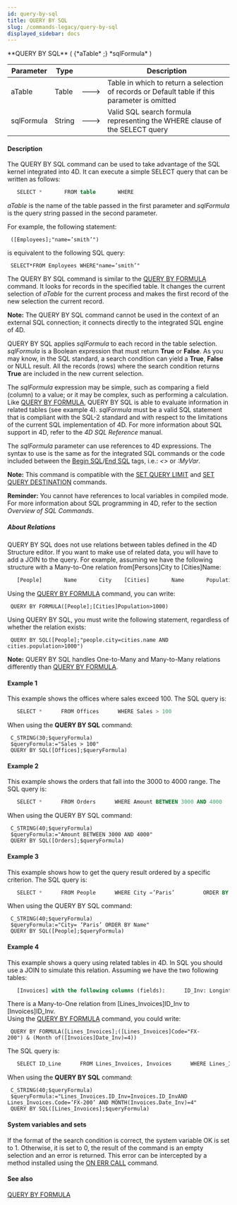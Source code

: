 ```yaml
---
id: query-by-sql
title: QUERY BY SQL
slug: /commands-legacy/query-by-sql
displayed_sidebar: docs
---
```


<!--REF #_command_.QUERY BY SQL.Syntax-->**QUERY BY SQL** ( {*aTable* ;} *sqlFormula* )<!-- END REF-->
<!--REF #_command_.QUERY BY SQL.Params-->
| Parameter | Type |  | Description |
| --- | --- | --- | --- |
| aTable | Table | &#x1F852; | Table in which to return a selection of records or Default table if this parameter is omitted |
| sqlFormula | String | &#x1F852; | Valid SQL search formula representing the WHERE clause of the SELECT query |

<!-- END REF-->

#### Description 

<!--REF #_command_.QUERY BY SQL.Summary-->The QUERY BY SQL command can be used to take advantage of the SQL kernel integrated into 4D.<!-- END REF--> It can execute a simple SELECT query that can be written as follows:

```SQL
   SELECT *       FROM table       WHERE 
```

*aTable* is the name of the table passed in the first parameter and *sqlFormula* is the query string passed in the second parameter.

For example, the following statement:

```4d
 ([Employees];"name=’smith’")
```

is equivalent to the following SQL query:

```4d
 SELECT*FROM Employees WHERE"name=’smith’"
```

The QUERY BY SQL command is similar to the [QUERY BY FORMULA](query-by-formula.md) command. It looks for records in the specified table. It changes the current selection of *aTable* for the current process and makes the first record of the new selection the current record.

**Note:** The QUERY BY SQL command cannot be used in the context of an external SQL connection; it connects directly to the integrated SQL engine of 4D.

QUERY BY SQL applies *sqlFormula* to each record in the table selection. *sqlFormula* is a Boolean expression that must return **True** or **False**. As you may know, in the SQL standard, a search condition can yield a **True**, **False** or NULL result. All the records (rows) where the search condition returns **True** are included in the new current selection.

The *sqlFormula* expression may be simple, such as comparing a field (column) to a value; or it may be complex, such as performing a calculation. Like [QUERY BY FORMULA](query-by-formula.md), QUERY BY SQL is able to evaluate information in related tables (see example 4). *sqlFormula* must be a valid SQL statement that is compliant with the SQL-2 standard and with respect to the limitations of the current SQL implementation of 4D. For more information about SQL support in 4D, refer to the *4D SQL Reference* manual.

The *sqlFormula* parameter can use references to 4D expressions. The syntax to use is the same as for the integrated SQL commands or the code included between the [Begin SQL](begin-sql.md)/[End SQL](end-sql.md) tags, i.e.: *<<MyVar>>* or *:MyVar*.

**Note:** This command is compatible with the [SET QUERY LIMIT](set-query-limit.md) and [SET QUERY DESTINATION](set-query-destination.md) commands.

**Reminder:** You cannot have references to local variables in compiled mode. For more information about SQL programming in 4D, refer to the section *Overview of SQL Commands*.   

##### About Relations 

QUERY BY SQL does not use relations between tables defined in the 4D Structure editor. If you want to make use of related data, you will have to add a JOIN to the query. For example, assuming we have the following structure with a Many-to-One relation from\[Persons\]City to \[Cities\]Name:

```SQL
   [People]       Name       City    [Cities]       Name       Population
```

Using the [QUERY BY FORMULA](query-by-formula.md) command, you can write:

```4d
 QUERY BY FORMULA([People];[Cities]Population>1000)
```

Using QUERY BY SQL, you must write the following statement, regardless of whether the relation exists:

```4d
 QUERY BY SQL([People];"people.city=cities.name AND cities.population>1000")
```

**Note:** QUERY BY SQL handles One-to-Many and Many-to-Many relations differently than [QUERY BY FORMULA](query-by-formula.md).

#### Example 1 

This example shows the offices where sales exceed 100\. The SQL query is: 

```SQL
   SELECT *      FROM Offices      WHERE Sales > 100
```

When using the **QUERY BY SQL** command:

```4d
 C_STRING(30;$queryFormula)
 $queryFormula:="Sales > 100"
 QUERY BY SQL([Offices];$queryFormula)
```

#### Example 2 

This example shows the orders that fall into the 3000 to 4000 range. The SQL query is: 

```SQL
   SELECT *      FROM Orders      WHERE Amount BETWEEN 3000 AND 4000
```

When using the QUERY BY SQL command:

```4d
 C_STRING(40;$queryFormula)
 $queryFormula:="Amount BETWEEN 3000 AND 4000"
 QUERY BY SQL([Orders];$queryFormula)
```

#### Example 3 

This example shows how to get the query result ordered by a specific criterion. The SQL query is: 

```SQL
   SELECT *      FROM People      WHERE City =’Paris’         ORDER BY Name
```

When using the QUERY BY SQL command:

```4d
 C_STRING(40;$queryFormula)
 $queryFormula:="City= ‘Paris’ ORDER BY Name"
 QUERY BY SQL([People];$queryFormula)
```

#### Example 4 

This example shows a query using related tables in 4D. In SQL you should use a JOIN to simulate this relation. Assuming we have the two following tables: 

```SQL
   [Invoices] with the following columns (fields):      ID_Inv: Longint      Date_Inv: Date      Amount: Real   [Lines_Invoices] with the following columns (fields):      ID_Line: Longint      ID_Inv: Longint      Code: Alpha (10)
```

There is a Many-to-One relation from \[Lines\_Invoices\]ID\_Inv to \[Invoices\]ID\_Inv.  
Using the [QUERY BY FORMULA](query-by-formula.md) command, you could write:

```4d
 QUERY BY FORMULA([Lines_Invoices];([Lines_Invoices]Code="FX-200") & (Month of([Invoices]Date_Inv)=4))
```

The SQL query is:

```SQL
   SELECT ID_Line      FROM Lines_Invoices, Invoices      WHERE Lines_Invoices.ID_Inv=Invoices.ID_Inv         AND Lines_Invoices.Code='FX-200'         AND MONTH(Invoices.Date_Inv) = 4
```

When using the **QUERY BY SQL** command:

```4d
 C_STRING(40;$queryFormula)
 $queryFormula:="Lines_Invoices.ID_Inv=Invoices.ID_InvAND Lines_Invoices.Code=’FX-200’ AND MONTH(Invoices.Date_Inv)=4"
 QUERY BY SQL([Lines_Invoices];$queryFormula)
```

#### System variables and sets 

If the format of the search condition is correct, the system variable OK is set to 1\. Otherwise, it is set to 0, the result of the command is an empty selection and an error is returned. This error can be intercepted by a method installed using the [ON ERR CALL](on-err-call.md) command.

#### See also 

[QUERY BY FORMULA](query-by-formula.md)  